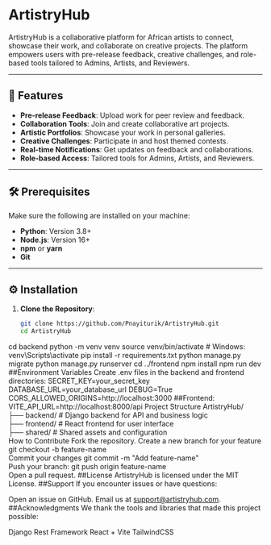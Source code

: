# ArtistryHub

ArtistryHub is a collaborative platform for African artists to connect, showcase their work, and collaborate on creative projects. The platform empowers users with pre-release feedback, creative challenges, and role-based tools tailored to Admins, Artists, and Reviewers.

---

## 🚀 Features

- **Pre-release Feedback**: Upload work for peer review and feedback.
- **Collaboration Tools**: Join and create collaborative art projects.
- **Artistic Portfolios**: Showcase your work in personal galleries.
- **Creative Challenges**: Participate in and host themed contests.
- **Real-time Notifications**: Get updates on feedback and collaborations.
- **Role-based Access**: Tailored tools for Admins, Artists, and Reviewers.

---

## 🛠️ Prerequisites

Make sure the following are installed on your machine:
- **Python**: Version 3.8+
- **Node.js**: Version 16+
- **npm** or **yarn**
- **Git**

---

## ⚙️ Installation

1. **Clone the Repository**:
   ```bash
   git clone https://github.com/Pnayiturik/ArtistryHub.git
   cd ArtistryHub
cd backend
python -m venv venv
source venv/bin/activate  # Windows: venv\Scripts\activate
pip install -r requirements.txt
python manage.py migrate
python manage.py runserver
cd ../frontend
npm install
npm run dev
##Environment Variables
Create .env files in the backend and frontend directories:
SECRET_KEY=your_secret_key
DATABASE_URL=your_database_url
DEBUG=True
CORS_ALLOWED_ORIGINS=http://localhost:3000
##Frontend:
VITE_API_URL=http://localhost:8000/api
Project Structure
ArtistryHub/  
├── backend/   # Django backend for API and business logic  
├── frontend/  # React frontend for user interface  
├── shared/    # Shared assets and configuration  
How to Contribute
Fork the repository.
Create a new branch for your feature
git checkout -b feature-name  
Commit your changes
git commit -m "Add feature-name"  
Push your branch:
git push origin feature-name  
Open a pull request.
##License
ArtistryHub is licensed under the MIT License.
##Support
If you encounter issues or have questions:

Open an issue on GitHub.
Email us at support@artistryhub.com.
##Acknowledgments
We thank the tools and libraries that made this project possible:

Django Rest Framework
React + Vite
TailwindCSS



